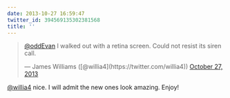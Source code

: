```yaml
---
date: 2013-10-27 16:59:47
twitter_id: 394569135302381568
title: ''
---
```


<blockquote class="twitter-tweet"><p lang="en" dir="ltr"><a href="https://twitter.com/oddEvan?ref_src=twsrc%5Etfw">@oddEvan</a> I walked out with a retina screen. Could not resist its siren call.</p>&mdash; James Williams ([@willia4](https://twitter.com/willia4)) <a href="https://twitter.com/willia4/status/394568907404500992?ref_src=twsrc%5Etfw">October 27, 2013</a></blockquote>
<script async src="https://platform.twitter.com/widgets.js" charset="utf-8"></script>

[@willia4](https://twitter.com/willia4) nice. I will admit the new ones look amazing. Enjoy!
